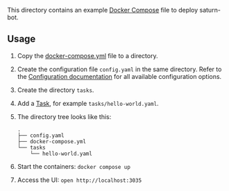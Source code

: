This directory contains an example [Docker Compose](https://docs.docker.com/compose/) file to deploy saturn-bot.

## Usage

1.  Copy the [docker-compose.yml](./docker-compose.yml) file to a directory.
1.  Create the configuration file `config.yaml` in the same directory.
    Refer to the [Configuration documentation](https://saturn-bot.readthedocs.io/en/stable/reference/configuration)
    for all available configuration options.
1.  Create the directory `tasks`.
1.  Add a [Task](https://saturn-bot.readthedocs.io/en/stable/reference/task/),
    for example `tasks/hello-world.yaml`.
1.  The directory tree looks like this:

    ```text
    .
    ├── config.yaml
    ├── docker-compose.yml
    └── tasks
        └── hello-world.yaml
    ```

1.  Start the containers: `docker compose up`
1.  Access the UI: `open http://localhost:3035`
